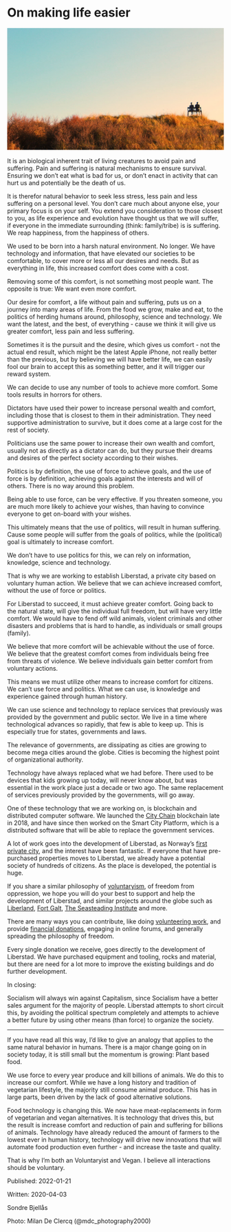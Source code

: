 # On making life easier

<img class="image" src="headline.jpg" />

It is an biological inherent trait of living creatures to avoid pain and suffering. Pain and suffering is natural mechanisms to ensure survival. Ensuring we don’t eat what is bad for us, or don’t enact in activity that can hurt us and potentially be the death of us.

It is therefor natural behavior to seek less stress, less pain and less suffering on a personal level. You don’t care much about anyone else, your primary focus is on your self. You extend you consideration to those closest to you, as life experience and evolution have thought us that we will suffer, if everyone in the immediate surrounding (think: family/tribe) is is suffering. We reap happiness, from the happiness of others.

We used to be born into a harsh natural environment. No longer. We have technology and information, that have elevated our societies to be comfortable, to cover more or less all our desires and needs. But as everything in life, this increased comfort does come with a cost.

Removing some of this comfort, is not something most people want. The opposite is true: We want even more comfort.

Our desire for comfort, a life without pain and suffering, puts us on a journey into many areas of life. From the food we grow, make and eat, to the politics of herding humans around, philosophy, science and technology. We want the latest, and the best, of everything - cause we think it will give us greater comfort, less pain and less suffering.

Sometimes it is the pursuit and the desire, which gives us comfort - not the actual end result, which might be the latest Apple iPhone, not really better than the previous, but by believing we will have better life, we can easily fool our brain to accept this as something better, and it will trigger our reward system.

We can decide to use any number of tools to achieve more comfort. Some tools results in horrors for others.

Dictators have used their power to increase personal wealth and comfort, including those that is closest to them in their administration. They need supportive administration to survive, but it does come at a large cost for the rest of society.

Politicians use the same power to increase their own wealth and comfort, usually not as directly as a dictator can do, but they pursue their dreams and desires of the perfect society according to their wishes.

Politics is by definition, the use of force to achieve goals, and the use of force is by definition, achieving goals against the interests and will of others. There is no way around this problem.

Being able to use force, can be very effective. If you threaten someone, you are much more likely to achieve your wishes, than having to convince everyone to get on-board with your wishes.

This ultimately means that the use of politics, will result in human suffering. Cause some people will suffer from the goals of politics, while the (political) goal is ultimately to increase comfort.

We don’t have to use politics for this, we can rely on information, knowledge, science and technology.

That is why we are working to establish Liberstad, a private city based on voluntary human action. We believe that we can achieve increased comfort, without the use of force or politics.

For Liberstad to succeed, it must achieve greater comfort. Going back to the natural state, will give the individual full freedom, but will have very little comfort. We would have to fend off wild animals, violent criminals and other disasters and problems that is hard to handle, as individuals or small groups (family).

We believe that more comfort will be achievable without the use of force. We believe that the greatest comfort comes from individuals being free from threats of violence. We believe individuals gain better comfort from voluntary actions.

This means we must utilize other means to increase comfort for citizens. We can’t use force and politics. What we can use, is knowledge and experience gained through human history. 

We can use science and technology to replace services that previously was provided by the government and public sector. We live in a time where technological advances so rapidly, that few is able to keep up. This is especially true for states, governments and laws. 

 The relevance of governments, are dissipating as cities are growing to become mega cities around the globe. Cities is becoming the highest point of organizational authority.

Technology have always replaced what we had before. There used to be devices that kids growing up today, will never know about, but was essential in the work place just a decade or two ago. The same replacement of services previously provided by the governments, will go away.

One of these technology that we are working on, is blockchain and distributed computer software. We launched the [City Chain](https://www.city-chain.org/) blockchain late in 2018, and have since then worked on the Smart City Platform, which is a distributed software that will be able to replace the government services.

A lot of work goes into the development of Liberstad, as Norway’s [first private city](https://www.freeprivatecities.com/en/), and the interest have been fantastic. If everyone that have pre-purchased properties moves to Liberstad, we already have a potential society of hundreds of citizens. As the place is developed, the potential is huge.

If you share a similar philosophy of [voluntaryism](https://en.wikipedia.org/wiki/Voluntaryism), of freedom from oppression, we hope you will do your best to support and help the development of Liberstad, and similar projects around the globe such as [Liberland](https://liberland.org/en/), [Fort Galt](https://www.fortgalt.com/), [The Seasteading Institute](https://www.seasteading.org/) and more.

There are many ways you can contribute, like doing [volunteering work](https://www.liberstad.com/volunteering.html), and provide [financial donations](https://www.liberstad.com/donations.html), engaging in online forums, and generally spreading the philosophy of freedom.

Every single donation we receive, goes directly to the development of Liberstad. We have purchased equipment and tooling, rocks and material, but there are need for a lot more to improve the existing buildings and do further development.

In closing:

Socialism will always win against Capitalism, since Socialism have a better sales argument for the majority of people. Liberstad attempts to short circuit this, by avoiding the political spectrum completely and attempts to achieve a better future by using other means (than force) to organize the society.

---

If you have read all this way, I’d like to give an analogy that applies to the same natural behavior in humans. There is a major change going on in society today, it is still small but the momentum is growing: Plant based food.

We use force to every year produce and kill billions of animals. We do this to increase our comfort. While we have a long history and tradition of vegetarian lifestyle, the majority still consume animal produce. This has in large parts, been driven by the lack of good alternative solutions.

Food technology is changing this. We now have meat-replacements in form of vegetarian and vegan alternatives. It is technology that drives this, but the result is increase comfort and reduction of pain and suffering for billions of animals. Technology have already reduced the amount of farmers to the lowest ever in human history, technology will drive new innovations that will automate food production even further - and increase the taste and quality.

That is why I’m both an Voluntaryist and Vegan. I believe all interactions should be voluntary.

<p class="date">Published: 2022-01-21</p>
<p class="date">Written: 2020-04-03</p>
<p class="attribution">Sondre Bjellås</p>
<p class="attribution">Photo: Milan De Clercq (@mdc_photography2000)</p>
  